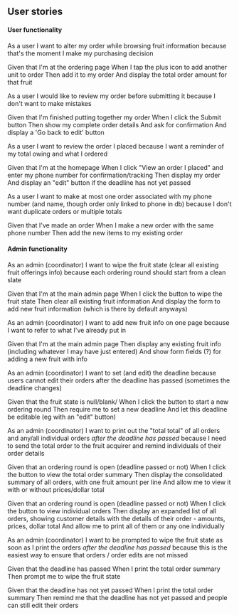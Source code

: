 ## User stories

#### User functionality

As a user
I want to alter my order while browsing fruit information
because that's the moment I make my purchasing decision

Given that I'm at the ordering page
When I tap the plus icon to add another unit to order
Then add it to my order
And display the total order amount for that fruit


As a user
I would like to review my order before submitting it
because I don't want to make mistakes

Given that I'm finished putting together my order
When I click the Submit button
Then show my complete order details
And ask for confirmation
And display a 'Go back to edit' button


As a user
I want to review the order I placed
because I want a reminder of my total owing and what I ordered

Given that I'm at the homepage
When I click "View an order I placed" and enter my phone number for confirmation/tracking
Then display my order
And display an "edit" button if the deadline has not yet passed


As a user
I want to make at most one order associated with my phone number (and name, though order only linked to phone in db)
because I don't want duplicate orders or multiple totals

Given that I've made an order
When I make a new order with the same phone number
Then add the new items to my existing order


#### Admin functionality

As an admin (coordinator)
I want to wipe the fruit state (clear all existing fruit offerings info)
because each ordering round should start from a clean slate

Given that I'm at the main admin page
When I click the button to wipe the fruit state
Then clear all existing fruit information
And display the form to add new fruit information (which is there by default anyways)


As an admin (coordinator)
I want to add new fruit info on one page
because I want to refer to what I've already put in

Given that I'm at the main admin page
Then display any existing fruit info (including whatever I may have just entered)
And show form fields (?) for adding a new fruit with info


As an admin (coordinator)
I want to set (and edit) the deadline
because users cannot edit their orders after the deadline has passed (sometimes the deadline changes)

Given that the fruit state is null/blank/
When I click the button to start a new ordering round
Then require me to set a new deadline
And let this deadline be editable (eg with an "edit" button)


As an admin (coordinator)
I want to print out the "total total" of all orders and any/all individual orders *after the deadline has passed*
because I need to send the total order to the fruit acquirer and remind individuals of their order details

Given that an ordering round is open (deadline passed or not)
When I click the button to view the total order summary
Then display the consolidated summary of all orders, with one fruit amount per line
And allow me to view it with or without prices/dollar total

Given that an ordering round is open (deadline passed or not)
When I click the button to view individual orders
Then display an expanded list of all orders, showing customer details with the details of their order - amounts, prices, dollar total
And allow me to print all of them or any one individually


As an admin (coordinator)
I want to be prompted to wipe the fruit state as soon as I print the orders *after the deadline has passed*
because this is the easiest way to ensure that orders / order edits are not missed

Given that the deadline has passed
When I print the total order summary
Then prompt me to wipe the fruit state

Given that the deadline has not yet passed
When I print the total order summary
Then remind me that the deadline has not yet passed and people can still edit their orders
